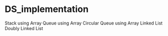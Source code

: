 # DS_implementation
Stack using Array
Queue using Array
Circular Queue using Array
Linked List
Doubly Linked List
